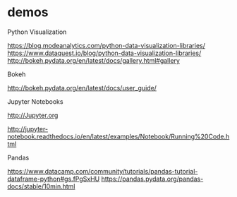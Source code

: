 # demos

Python Visualization

https://blog.modeanalytics.com/python-data-visualization-libraries/
https://www.dataquest.io/blog/python-data-visualization-libraries/
http://bokeh.pydata.org/en/latest/docs/gallery.html#gallery

Bokeh

http://bokeh.pydata.org/en/latest/docs/user_guide/

Jupyter Notebooks

http://Jupyter.org

http://jupyter-notebook.readthedocs.io/en/latest/examples/Notebook/Running%20Code.html

Pandas

https://www.datacamp.com/community/tutorials/pandas-tutorial-dataframe-python#gs.fPgSxHU
https://pandas.pydata.org/pandas-docs/stable/10min.html
